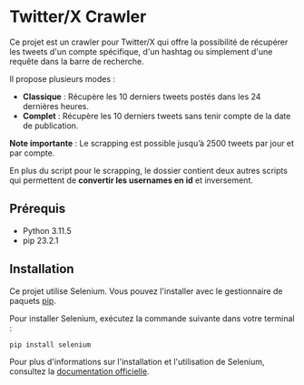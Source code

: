 # Twitter/X Crawler
Ce projet est un crawler pour Twitter/X qui offre la possibilité de récupérer les tweets d'un compte spécifique, d'un hashtag ou simplement d'une requête dans la barre de recherche.

Il propose plusieurs modes :

- **Classique** : Récupère les 10 derniers tweets postés dans les 24 dernières heures.
- **Complet** : Récupère les 10 derniers tweets sans tenir compte de la date de publication.

**Note importante** : Le scrapping est possible jusqu’à 2500 tweets par jour et par compte.

En plus du script pour le scrapping, le dossier contient deux autres scripts qui permettent de **convertir les usernames en id** et inversement.

## Prérequis

- Python 3.11.5
- pip 23.2.1

## Installation

Ce projet utilise Selenium. Vous pouvez l'installer avec le gestionnaire de paquets [pip](https://pip.pypa.io/en/stable/).

Pour installer Selenium, exécutez la commande suivante dans votre terminal :

```bash
pip install selenium
```

Pour plus d'informations sur l'installation et l'utilisation de Selenium, consultez la [documentation officielle](https://selenium-python.readthedocs.io/installation.html).
